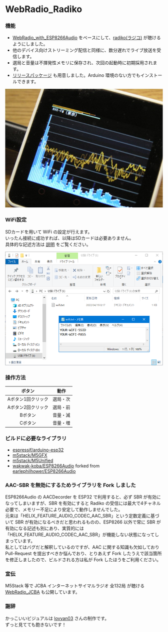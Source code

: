 # WebRadio_Radiko

### 機能
- [WebRadio_with_ESP8266Audio](https://github.com/m5stack/M5Unified/tree/master/examples/Advanced/WebRadio_with_ESP8266Audio) をベースにして、[radiko(ラジコ)](https://radiko.jp/) が聴けるようにしました。
- 他のデバイス向けストリーミング配信と同様に、数分遅れでライブ放送を受信します。
- 選局と音量は不揮発性メモリに保存され、次回の起動時に初期採用されます。
- [リリースパッケージ](release/) も用意しました。Arduino 環境のない方でもインストールできます。

![image1](docs/screenshot.png)

### WiFi設定
SDカードを用いて WiFi の設定が行えます。  
いったん接続に成功すれば、以降はSDカードは必要ありません。  
具体的な記述方法は [説明](sdcard/) をご覧ください。

![image1](docs/wifi.png)

### 操作方法
|ボタン|動作|
|:-------------:|:----:|
|Aボタン1回クリック|選局・次|
|Aボタン2回クリック|選局・前|
|Bボタン|音量・減|
|Cボタン|音量・増|

### ビルドに必要なライブラリ
- [espressif/arduino-esp32](https://github.com/espressif/arduino-esp32/releases/tag/2.0.2)
- [m5stack/M5GFX](https://github.com/m5stack/M5GFX)
- [m5stack/M5Unified](https://github.com/m5stack/M5Unified)
- [wakwak-koba/ESP8266Audio](https://github.com/wakwak-koba/ESP8266Audio) forked from [earlephilhower/ESP8266Audio](https://github.com/earlephilhower/ESP8266Audio)

### AAC-SBR を無効にするためライブラリを Fork しました
 ESP8266Audio の AACDecorder を ESP32 で利用すると、必ず SBR が有効になってしまいますが、SBR を有効にすると Radiko の受信には最大で4チャネル必要で、メモリー不足により安定して動作しませんでした。  
 元来は「HELIX_FEATURE_AUDIO_CODEC_AAC_SBR」という定数定義に基づいて SBR が有効になるべきだと思われるものの、ESP8266 以外で常に SBR が有効になる記述も別にあり、実質的には「HELIX_FEATURE_AUDIO_CODEC_AAC_SBR」が機能しない状態になってしまっています。  
 私としてはバグだと解釈しているのですが、AAC に関する知識も欠如しており Pull-Request を提出すべきか悩んでおり、とりあえず Fork したうえで該当箇所を修正しましたので、ビルドされる方は私が Fork したほうをご利用ください。

### 宣伝
M5Stack 等で JCBA インターネットサイマルラジオ 全132局 が聴ける [WebRadio_JCBA](https://github.com/wakwak-koba/WebRadio_Jcbasimul) も公開しています。

### 謝辞
かっこいいビジュアルは [lovyan03](https://github.com/lovyan03/) さんの制作です。  
ずっと見てても飽きないです！
